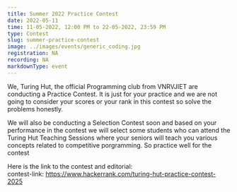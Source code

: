 ```yaml
---
title: Summer 2022 Practice Contest
date: 2022-05-11
time: 11-05-2022, 12:00 PM to 22-05-2022, 23:59 PM
type: Contest
slug: summer-practice-contest
image: ../images/events/generic_coding.jpg
registration: NA
recording: NA
markdownType: event
---
```


We, Turing Hut, the official Programming club from VNRVJIET are conducting a Practice Contest. It is just for your practice and we are not going to consider your scores or your rank in this contest so solve the problems honestly.

We will also be conducting a Selection Contest soon and based on your performance in the contest we will select some students who can attend the Turing Hut Teaching Sessions where your seniors will teach you various concepts related to competitive porgramming. So practice well for the contest

Here is the link to the contest and editorial:</br>
contest-link: https://www.hackerrank.com/turing-hut-practice-contest-2025
